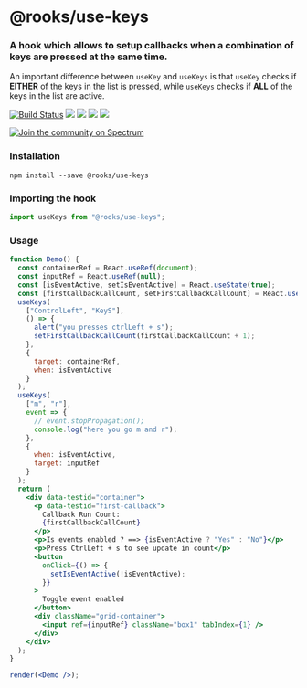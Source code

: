 # @rooks/use-keys

### A hook which allows to setup callbacks when a combination of keys are pressed at the same time. 

  An important difference between `useKey` and `useKeys` is that `useKey` checks if **EITHER** of the keys in the list is pressed, while `useKeys` checks if **ALL** of the keys in the list are active. 

[![Build Status](https://img.shields.io/endpoint.svg?url=https%3A%2F%2Factions-badge.atrox.dev%2Fimbhargav5%2Frooks%2Fbadge&style=flat)](https://actions-badge.atrox.dev/imbhargav5/rooks/goto) ![](https://img.shields.io/npm/v/@rooks/use-keys/latest.svg) ![](https://img.shields.io/npm/l/@rooks/use-keys.svg) ![](https://img.shields.io/bundlephobia/min/@rooks/use-keys.svg) ![](https://img.shields.io/david/imbhargav5/rooks.svg?path=packages%2Fkeys)

<a href="https://spectrum.chat/rooks"><img src="https://withspectrum.github.io/badge/badge.svg" alt="Join the community on Spectrum"/></a>

### Installation

```
npm install --save @rooks/use-keys
```

### Importing the hook

```javascript
import useKeys from "@rooks/use-keys";
```

### Usage

```jsx
function Demo() {
  const containerRef = React.useRef(document);
  const inputRef = React.useRef(null);
  const [isEventActive, setIsEventActive] = React.useState(true);
  const [firstCallbackCallCount, setFirstCallbackCallCount] = React.useState(0);
  useKeys(
    ["ControlLeft", "KeyS"],
    () => {
      alert("you presses ctrlLeft + s");
      setFirstCallbackCallCount(firstCallbackCallCount + 1);
    },
    {
      target: containerRef,
      when: isEventActive
    }
  );
  useKeys(
    ["m", "r"],
    event => {
      // event.stopPropagation();
      console.log("here you go m and r");
    },
    {
      when: isEventActive,
      target: inputRef
    }
  );
  return (
    <div data-testid="container">
      <p data-testid="first-callback">
        Callback Run Count:
        {firstCallbackCallCount}
      </p>
      <p>Is events enabled ? ==> {isEventActive ? "Yes" : "No"}</p>
      <p>Press CtrlLeft + s to see update in count</p>
      <button
        onClick={() => {
          setIsEventActive(!isEventActive);
        }}
      >
        Toggle event enabled
      </button>
      <div className="grid-container">
        <input ref={inputRef} className="box1" tabIndex={1} />
      </div>
    </div>
  );
}

render(<Demo />);
```
